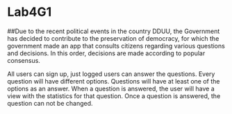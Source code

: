 # Lab4G1

##Due to the recent political events in the country DDUU, the Government has decided to contribute to the preservation of democracy, for which the government made an app that consults citizens regarding various questions and decisions. In this order, decisions are made according to popular consensus.

All users can sign up, just logged users can answer the questions.
Every question will have different options.
Questions will have at least one of the options as an answer.
When a question is answered, the user will have a view with the statistics for that question.
Once a question is answered, the question can not be changed.

